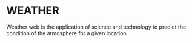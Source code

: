 # WEATHER

Weather web is the application of science and technology to predict the condition of the atmosphere for a given location.
